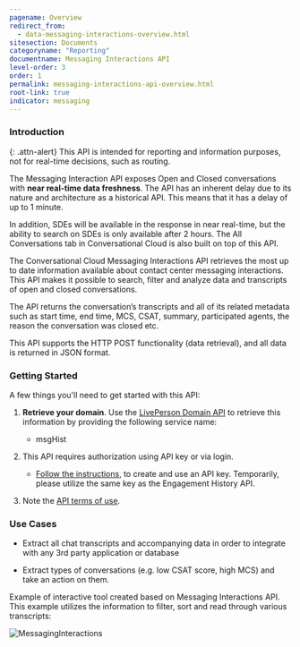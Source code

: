```yaml
---
pagename: Overview
redirect_from:
  - data-messaging-interactions-overview.html
sitesection: Documents
categoryname: "Reporting"
documentname: Messaging Interactions API
level-order: 3
order: 1
permalink: messaging-interactions-api-overview.html
root-link: true
indicator: messaging
---
```

### Introduction

{: .attn-alert}
This API is intended for reporting and information purposes, not for real-time decisions, such as routing.

<div class="attn-note">
<p>The Messaging Interaction API exposes Open and Closed conversations with <b>near real-time data freshness</b>. The API has an inherent delay due to its nature and architecture as a historical API. This means that it has a delay of up to 1 minute.</p>
<p>In addition, SDEs will be available in the response in near real-time, but the ability to search on SDEs is only available after 2 hours. The All Conversations tab in Conversational Cloud is also built on top of this API.</p>
</div>

The Conversational Cloud Messaging Interactions API retrieves the most up to date information available about contact center messaging interactions. This API makes it possible to search, filter and analyze data and transcripts of open and closed conversations.

The API returns the conversation’s transcripts and all of its related metadata such as start time, end time, MCS, CSAT, summary, participated agents, the reason the conversation was closed etc.

This API supports the HTTP POST functionality (data retrieval), and all data is returned in JSON format.

### Getting Started

A few things you'll need to get started with this API:

1. **Retrieve your domain**. Use the [LivePerson Domain API](agent-domain-domain-api.html) to retrieve this information by providing the following service name:

	* msgHist

2. This API requires authorization using API key or via login.

	* [Follow the instructions](guides-gettingstarted.html), to create and use an API key. Temporarily, please utilize the same key as the Engagement History API.

3. Note the [API terms of use](https://www.liveperson.com/policies/apitou).

### Use Cases

* Extract all chat transcripts and accompanying data in order to integrate with any 3rd party application or database

* Extract types of conversations (e.g. low CSAT score, high MCS) and take an action on them.

Example of interactive tool created based on Messaging Interactions API.  This example utilizes the information to filter, sort and read through various transcripts:

![MessagingInteractions](img/messaginginteractions.png)
